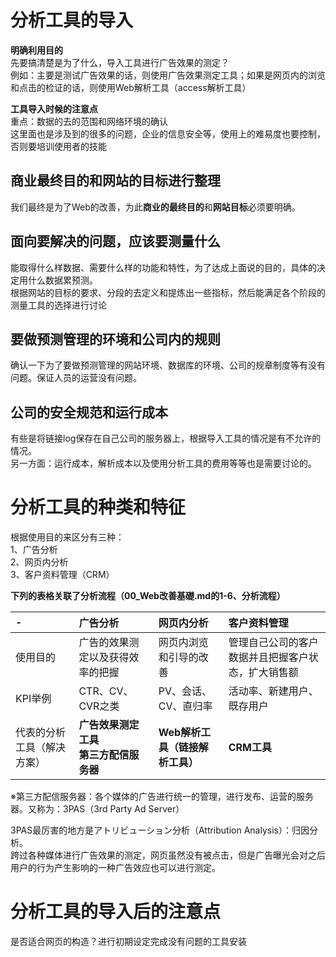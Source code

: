 # 分析工具的导入

<p>

**明确利用目的**
<br>
先要搞清楚是为了什么，导入工具进行广告效果的测定？<br>
例如：主要是测试广告效果的话，则使用广告效果测定工具；如果是网页内的浏览和点击的检证的话，则使用Web解析工具（access解析工具）
</p>

<P>

**工具导入时候的注意点**
<br>
重点：数据的去的范围和网络环境的确认<br>
这里面也是涉及到的很多的问题，企业的信息安全等，使用上的难易度也要控制，否则要培训使用者的技能
</P>

## 商业最终目的和网站的目标进行整理
<p>

我们最终是为了Web的改善，为此**商业的最终目的**和**网站目标**必须要明确。
</p>

## 面向要解决的问题，应该要测量什么
<p>
能取得什么样数据、需要什么样的功能和特性，为了达成上面说的目的，具体的决定用什么数据累预测。<br>
根据网站的目标的要求、分段的去定义和提炼出一些指标，然后能满足各个阶段的测量工具的选择进行讨论
</p>

## 要做预测管理的环境和公司内的规则
<p>
确认一下为了要做预测管理的网站环境、数据库的环境、公司的规章制度等有没有问题。保证人员的运营没有问题。
</p>

## 公司的安全规范和运行成本
<p>
有些是将链接log保存在自己公司的服务器上，根据导入工具的情况是有不允许的情况。<br>
另一方面：运行成本，解析成本以及使用分析工具的费用等等也是需要讨论的。

</p>

# 分析工具的种类和特征

<p>根据使用目的来区分有三种：<br>
1、广告分析<br>
2、网页内分析<br>
3、客户资料管理（CRM）
</p>

**下列的表格关联了分析流程（00_Web改善基礎.md的1-6、分析流程）**

| - | 广告分析 | 网页内分析 | 客户资料管理 |
|:----------|:----------|:----------|:----------|
| 使用目的 | 广告的效果测定以及获得效率的把握 | 网页内浏览和引导的改善 | 管理自己公司的客户数据并且把握客户状态，扩大销售额 |
| KPI举例 | CTR、CV、CVR之类 | PV、会话、CV、直归率 | 活动率、新建用户、既存用户 |
| 代表的分析工具（解决方案）|  **广告效果测定工具** <br> **第三方配信服务器** | **Web解析工具（链接解析工具）** | **CRM工具** |

※第三方配信服务器：各个媒体的广告进行统一的管理，进行发布、运营的服务器。又称为：3PAS（3rd Party Ad Server）
<p>
3PAS最厉害的地方是アトリビューション分析（Attribution Analysis）：归因分析。<br>
跨过各种媒体进行广告效果的测定，网页虽然没有被点击，但是广告曝光会对之后用户的行为产生影响的一种广告效应也可以进行测定。

</p>

# 分析工具的导入后的注意点

<p>是否适合网页的构造？进行初期设定完成没有问题的工具安装</p>



